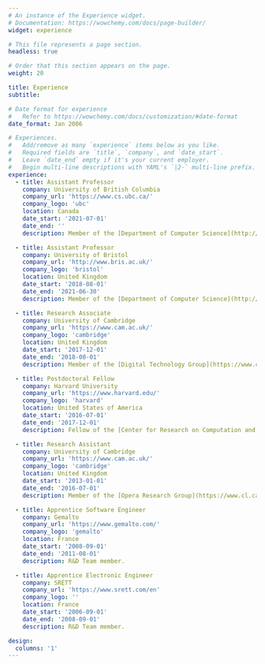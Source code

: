 ```yaml
---
# An instance of the Experience widget.
# Documentation: https://wowchemy.com/docs/page-builder/
widget: experience

# This file represents a page section.
headless: true

# Order that this section appears on the page.
weight: 20

title: Experience
subtitle:

# Date format for experience
#   Refer to https://wowchemy.com/docs/customization/#date-format
date_format: Jan 2006

# Experiences.
#   Add/remove as many `experience` items below as you like.
#   Required fields are `title`, `company`, and `date_start`.
#   Leave `date_end` empty if it's your current employer.
#   Begin multi-line descriptions with YAML's `|2-` multi-line prefix.
experience:
  - title: Assistant Professor
    company: University of British Columbia
    company_url: 'https://www.cs.ubc.ca/'
    company_logo: 'ubc'
    location: Canada
    date_start: '2021-07-01'
    date_end: ''
    description: Member of the [Department of Computer Science](http://www.bris.ac.uk/engineering/departments/computerscience/) and member of the [Systopia Lab](https://systopia.cs.ubc.ca/).

  - title: Assistant Professor
    company: University of Bristol
    company_url: 'http://www.bris.ac.uk/'
    company_logo: 'bristol'
    location: United Kingdom
    date_start: '2018-08-01'
    date_end: '2021-06-30'
    description: Member of the [Department of Computer Science](http://www.bris.ac.uk/engineering/departments/computerscience/).

  - title: Research Associate
    company: University of Cambridge
    company_url: 'https://www.cam.ac.uk/'
    company_logo: 'cambridge'
    location: United Kingdom
    date_start: '2017-12-01'
    date_end: '2018-08-01'
    description: Member of the [Digital Technology Group](https://www.cl.cam.ac.uk/research/dtg/www/) and Junior Fellow at [St Edmund's College](https://www.st-edmunds.cam.ac.uk/).

  - title: Postdoctoral Fellow
    company: Harvard University
    company_url: 'https://www.harvard.edu/'
    company_logo: 'harvard'
    location: United States of America
    date_start: '2016-07-01'
    date_end: '2017-12-01'
    description: Fellow of the [Center for Research on Computation and Society](https://crcs.seas.harvard.edu/) and member of the [System Research at Harvard Group](https://syrah.eecs.harvard.edu/).

  - title: Research Assistant
    company: University of Cambridge
    company_url: 'https://www.cam.ac.uk/'
    company_logo: 'cambridge'
    location: United Kingdom
    date_start: '2013-01-01'
    date_end: '2016-07-01'
    description: Member of the [Opera Research Group](https://www.cl.cam.ac.uk/research/srg/opera/) and the [Networks and Operating Systems group](https://www.cl.cam.ac.uk/research/srg/netos/).

  - title: Apprentice Software Engineer
    company: Gemalto
    company_url: 'https://www.gemalto.com/'
    company_logo: 'gemalto'
    location: France
    date_start: '2008-09-01'
    date_end: '2011-08-01'
    description: R&D Team member.

  - title: Apprentice Electronic Engineer
    company: SRETT
    company_url: 'https://www.srett.com/en'
    company_logo: ''
    location: France
    date_start: '2006-09-01'
    date_end: '2008-09-01'
    description: R&D Team member.

design:
  columns: '1'
---
```

